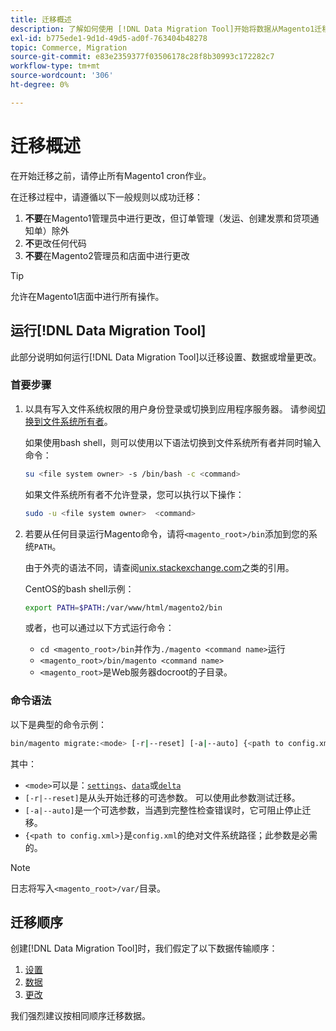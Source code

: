 ```yaml
---
title: 迁移概述
description: 了解如何使用 [!DNL Data Migration Tool]开始将数据从Magento1迁移到Magento2。
exl-id: b775ede1-9d1d-49d5-ad0f-763404b48278
topic: Commerce, Migration
source-git-commit: e83e2359377f03506178c28f8b30993c172282c7
workflow-type: tm+mt
source-wordcount: '306'
ht-degree: 0%

---
```


# 迁移概述

在开始迁移之前，请停止所有Magento1 cron作业。

在迁移过程中，请遵循以下一般规则以成功迁移：

1. **不要**&#x200B;在Magento1管理员中进行更改，但订单管理（发运、创建发票和贷项通知单）除外
1. **不**&#x200B;更改任何代码
1. **不要**&#x200B;在Magento2管理员和店面中进行更改

>[!TIP]
>
>允许在Magento1店面中进行所有操作。

## 运行[!DNL Data Migration Tool]

此部分说明如何运行[!DNL Data Migration Tool]以迁移设置、数据或增量更改。

### 首要步骤

1. 以具有写入文件系统权限的用户身份登录或切换到应用程序服务器。 请参阅[切换到文件系统所有者](../../../installation/prerequisites/file-system/overview.md)。

   如果使用bash shell，则可以使用以下语法切换到文件系统所有者并同时输入命令：

   ```bash
   su <file system owner> -s /bin/bash -c <command>
   ```

   如果文件系统所有者不允许登录，您可以执行以下操作：

   ```bash
   sudo -u <file system owner>  <command>
   ```

1. 若要从任何目录运行Magento命令，请将`<magento_root>/bin`添加到您的系统`PATH`。

   由于外壳的语法不同，请查阅[unix.stackexchange.com](https://unix.stackexchange.com/questions/117467/how-to-permanently-set-environmental-variables)之类的引用。

   CentOS的bash shell示例：

   ```bash
   export PATH=$PATH:/var/www/html/magento2/bin
   ```

   或者，也可以通过以下方式运行命令：

   - `cd <magento_root>/bin`并作为`./magento <command name>`运行
   - `<magento_root>/bin/magento <command name>`
   - `<magento_root>`是Web服务器docroot的子目录。

### 命令语法

以下是典型的命令示例：

```bash
bin/magento migrate:<mode> [-r|--reset] [-a|--auto] {<path to config.xml>}
```

其中：

- `<mode>`可以是：[`settings`](settings.md)、[`data`](data.md)或[`delta`](delta.md)
- `[-r|--reset]`是从头开始迁移的可选参数。 可以使用此参数测试迁移。
- `[-a|--auto]`是一个可选参数，当遇到完整性检查错误时，它可阻止停止迁移。
- `{<path to config.xml>}`是`config.xml`的绝对文件系统路径；此参数是必需的。

>[!NOTE]
>
>日志将写入`<magento_root>/var/`目录。


## 迁移顺序

创建[!DNL Data Migration Tool]时，我们假定了以下数据传输顺序：

1. [设置](settings.md)
1. [数据](data.md)
1. [更改](delta.md)

我们强烈建议按相同顺序迁移数据。
